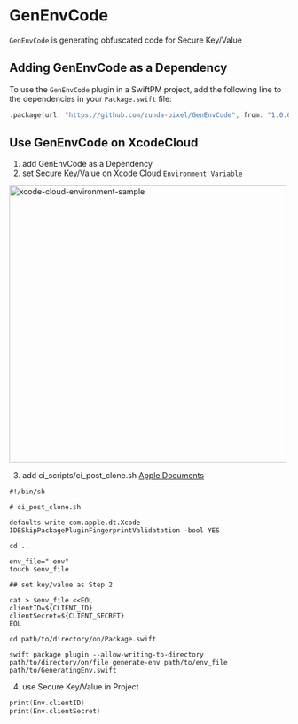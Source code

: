 # GenEnvCode

`GenEnvCode` is generating obfuscated code for Secure Key/Value

## Adding GenEnvCode as a Dependency

To use the `GenEnvCode` plugin in a SwiftPM project, 
add the following line to the dependencies in your `Package.swift` file:

```swift
.package(url: "https://github.com/zunda-pixel/GenEnvCode", from: "1.0.0"),
```

## Use GenEnvCode on XcodeCloud

1. add GenEnvCode as a Dependency
2. set Secure Key/Value on Xcode Cloud `Environment Variable`

<img width="500" alt="xcode-cloud-environment-sample" src="https://github.com/zunda-pixel/GenEnvCode/assets/47569369/09753556-f470-4ecd-b1e5-3aa00fa1f81f">

3. add ci_scripts/ci_post_clone.sh [Apple Documents](https://developer.apple.com/documentation/xcode/writing-custom-build-scripts)

```shell
#!/bin/sh

# ci_post_clone.sh

defaults write com.apple.dt.Xcode IDESkipPackagePluginFingerprintValidatation -bool YES

cd ..

env_file=".env"
touch $env_file

## set key/value as Step 2

cat > $env_file <<EOL
clientID=${CLIENT_ID}
clientSecret=${CLIENT_SECRET}
EOL

cd path/to/directory/on/Package.swift

swift package plugin --allow-writing-to-directory path/to/directory/on/file generate-env path/to/env_file path/to/GeneratingEnv.swift
```

4. use Secure Key/Value in Project

```swift
print(Env.clientID)
print(Env.clientSecret)
```
